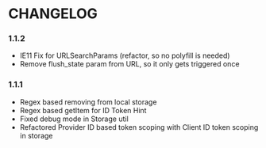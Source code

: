 # CHANGELOG


### 1.1.2
* IE11 Fix for URLSearchParams (refactor, so no polyfill is needed)
* Remove flush_state param from URL, so it only gets triggered once

### 1.1.1
* Regex based removing from local storage
* Regex based getItem for ID Token Hint
* Fixed debug mode in Storage util
* Refactored Provider ID based token scoping with Client ID token scoping in storage
